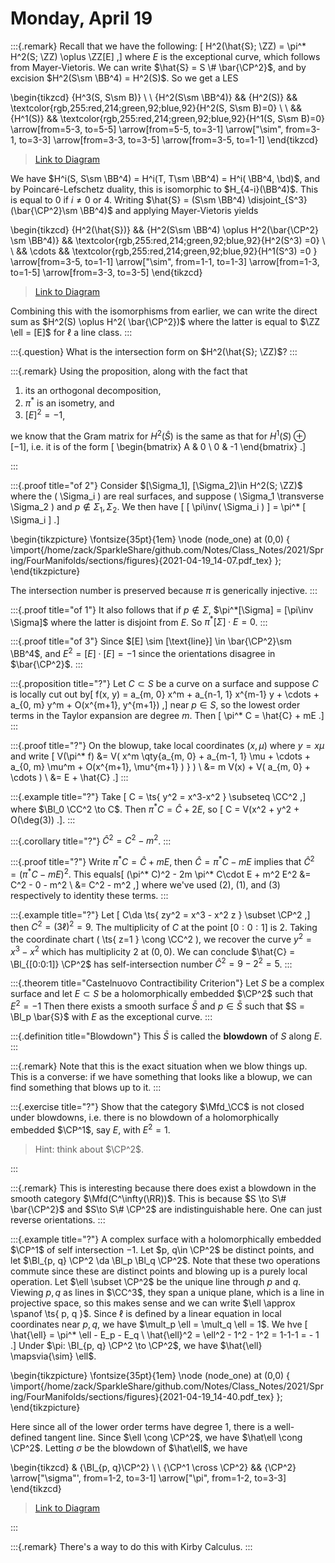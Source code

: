 # Monday, April 19


:::{.remark}
Recall that we have the following:
\[
H^2(\hat{S}; \ZZ) = \pi^* H^2(S; \ZZ) \oplus \ZZ[E]
,\]
where $E$ is the exceptional curve, which follows from Mayer-Vietoris.
We can write $\hat{S} = S \# \bar{\CP^2}$, and by excision $H^2(S\sm \BB^4) = H^2(S)$.
So we get a LES

\begin{tikzcd}
	{H^3(S, S\sm B)} \\
	\\
	{H^2(S\sm \BB^4)} && {H^2(S)} && \textcolor{rgb,255:red,214;green,92;blue,92}{H^2(S, S\sm B)=0} \\
	\\
	&& {H^1(S)} && \textcolor{rgb,255:red,214;green,92;blue,92}{H^1(S, S\sm B)=0}
	\arrow[from=5-3, to=5-5]
	\arrow[from=5-5, to=3-1]
	\arrow["\sim", from=3-1, to=3-3]
	\arrow[from=3-3, to=3-5]
	\arrow[from=3-5, to=1-1]
\end{tikzcd}

> [Link to Diagram](https://q.uiver.app/?q=WzAsNixbMiw0LCJIXjEoUykiXSxbNCw0LCJIXjEoUywgU1xcc20gQik9MCIsWzAsNjAsNjAsMV1dLFswLDIsIkheMihTXFxzbSBcXEJCXjQpIl0sWzIsMiwiSF4yKFMpIl0sWzQsMiwiSF4yKFMsIFNcXHNtIEIpPTAiLFswLDYwLDYwLDFdXSxbMCwwLCJIXjMoUywgU1xcc20gQikiXSxbMCwxXSxbMSwyXSxbMiwzLCJcXHNpbSJdLFszLDRdLFs0LDVdXQ==)

We have $H^i(S, S\sm \BB^4) = H^i(T, T\sm \BB^4) = H^i( \BB^4, \bd)$, and by Poincaré-Lefschetz duality, this is isomorphic to $H_{4-i}(\BB^4)$.
This is equal to 0 if $i\neq 0$ or $4$.
Writing $\hat{S} = (S\sm \BB^4) \disjoint_{S^3} (\bar{\CP^2}\sm \BB^4)$ and applying Mayer-Vietoris yields

\begin{tikzcd}
	{H^2(\hat{S})} && {H^2(S\sm \BB^4) \oplus H^2(\bar{\CP^2} \sm \BB^4)} && \textcolor{rgb,255:red,214;green,92;blue,92}{H^2(S^3) =0} \\
	\\
	&& \cdots && \textcolor{rgb,255:red,214;green,92;blue,92}{H^1(S^3) =0 }
	\arrow[from=3-5, to=1-1]
	\arrow["\sim", from=1-1, to=1-3]
	\arrow[from=1-3, to=1-5]
	\arrow[from=3-3, to=3-5]
\end{tikzcd}

> [Link to Diagram](https://q.uiver.app/?q=WzAsNSxbNCwyLCJIXjEoU14zKSA9MCAiLFswLDYwLDYwLDFdXSxbMCwwLCJIXjIoXFxoYXR7U30pIl0sWzIsMCwiSF4yKFNcXHNtIFxcQkJeNCkgXFxvcGx1cyBIXjIoXFxiYXJ7XFxDUF4yfSBcXHNtIFxcQkJeNCkiXSxbNCwwLCJIXjIoU14zKSA9MCIsWzAsNjAsNjAsMV1dLFsyLDIsIlxcY2RvdHMiXSxbMCwxXSxbMSwyLCJcXHNpbSJdLFsyLDNdLFs0LDBdXQ==)

Combining this with the isomorphisms from earlier, we can write the direct sum as $H^2(S) \oplus H^2( \bar{\CP^2})$ where the latter is equal to $\ZZ \ell = [E]$ for $\ell$ a line class.
:::

:::{.question}
What is the intersection form on $H^2(\hat{S}; \ZZ)$?
:::

:::{.remark}
Using the proposition, along with the fact that 

1. its an orthogonal decomposition, 
2. $\pi^*$ is an isometry, and 
3. $[E]^2 = -1$, 

we know that the Gram matrix for $H^2(\hat{S})$ is the same as that for $H^1(S) \oplus [-1]$, i.e. it is of the form
\[
\begin{bmatrix}
A & 0 
\\
0 & -1
\end{bmatrix}
.\]

:::

:::{.proof title="of 2"}
Consider $[\Sigma_1], [\Sigma_2]\in H^2(S; \ZZ)$ where the \( \Sigma_i \) are real surfaces, and suppose \( \Sigma_1 \transverse \Sigma_2 \) and $p\not\in \Sigma_1, \Sigma_2$.
We then have 
\[
[ \pi\inv( \Sigma_i ) ] = \pi^* [ \Sigma_i ] 
.\]

\begin{tikzpicture}
\fontsize{35pt}{1em} 
\node (node_one) at (0,0) { \import{/home/zack/SparkleShare/github.com/Notes/Class_Notes/2021/Spring/FourManifolds/sections/figures}{2021-04-19_14-07.pdf_tex} };
\end{tikzpicture}

The intersection number is preserved because $\pi$ is generically injective.
:::

:::{.proof title="of 1"}
It also follows that if $p\not\in \Sigma$, $\pi^*[\Sigma] = [\pi\inv \Sigma]$ where the latter is disjoint from $E$.
So $\pi^*[\Sigma] \cdot E = 0$.
:::

:::{.proof title="of 3"}
Since $[E] \sim [\text{line}] \in \bar{\CP^2}\sm \BB^4$, and $E^2 = [E] \cdot [E] = -1$ since the orientations disagree in $\bar{\CP^2}$.
:::

:::{.proposition title="?"}
Let $C \subset S$ be a curve on a surface and suppose $C$ is locally cut out by\[
f(x, y) = a_{m, 0} x^m + a_{n-1, 1} x^{m-1} y + \cdots + a_{0, m} y^m + O(x^{m+1}, y^{m+1})
,\]
near $p\in S$, so the lowest order terms in the Taylor expansion are degree $m$.
Then \[
\pi^* C = \hat{C} + mE
.\]
:::

:::{.proof title="?"}
On the blowup, take local coordinates $(x, \mu)$ where $y = x\mu$ and write
\[
V(\pi^* f) 
&= V( x^m \qty{a_{m, 0} + a_{m-1, 1} \mu + \cdots + a_{0, m} \mu^m + O(x^{m+1}, \mu^{m+1} )  } ) \\
&= m V(x) + V( a_{m, 0} + \cdots ) \\
&= E + \hat{C}
.\]
:::

:::{.example title="?"}
Take 
\[
C = \ts{ y^2 = x^3-x^2 } \subseteq \CC^2
,\] 
where $\Bl_0 \CC^2 \to C$.
Then $\pi^* C = \hat{C} + 2E$, so 
\[
C = V(x^2 + y^2 + O(\deg(3))
.\].
:::

:::{.corollary title="?"}
$\hat{C}^2 = C^2 - m^2$.
:::

:::{.proof title="?"}
Write $\pi^* C = \hat{C} + mE$, then $\hat{C} = \pi^* C - mE$ implies that $\hat{C}^2 = (\pi^* C - mE)^2$.
This equals\[
(\pi^* C)^2 - 2m \pi^* C\cdot E + m^2 E^2
&= C^2 - 0 - m^2 \\
&= C^2 - m^2
,\]
where we've used (2), (1), and (3) respectively to identity these terms.
:::

:::{.example title="?"}
Let 
\[
C\da \ts{ zy^2 = x^3 - x^2 z } \subset \CP^2
,\]
then $C^2 = (3\ell)^2 = 9$.
The multiplicity of $C$ at the point $[0:0:1]$ is 2.
Taking the coordinate chart \( \ts{ z=1 } \cong \CC^2 \), we recover the curve $y^2 = x^3 - x^2$ which has multiplicity 2 at $(0, 0)$.
We can conclude $\hat{C} = \Bl_{[0:0:1]} \CP^2$ has self-intersection number $\hat{C}^2 = 9-2^2 = 5$.
:::

:::{.theorem title="Castelnuovo Contractibility Criterion"}
Let $S$ be a complex surface and let $E \subset S$ be a holomorphically embedded $\CP^2$ such that $E^2 = -1$
Then there exists a smooth surface $\bar{S}$ and $p\in \bar{S}$ such that $S = \Bl_p \bar{S}$ with $E$ as the exceptional curve.
:::

:::{.definition title="Blowdown"}
This $\bar{S}$ is called the **blowdown** of $S$ along $E$.
:::

:::{.remark}
Note that this is the exact situation when we blow things up.
This is a converse: if we have something that looks like a blowup, we can find something that blows up to it.
:::

:::{.exercise title="?"}
Show that the category $\Mfd_\CC$ is not closed under blowdowns, i.e. there is no blowdown of a holomorphically embedded $\CP^1$, say $E$, with $E^2 = 1$.

> Hint: think about $\CP^2$.

:::

:::{.remark}
This is interesting because there does exist a blowdown in the smooth category $\Mfd(C^\infty(\RR))$.
This is because $S \to S\# \bar{\CP^2}$ and $S\to S\# \CP^2$ are indistinguishable here.
One can just reverse orientations.
:::

:::{.example title="?"}
A complex surface with a holomorphically embedded $\CP^1$ of self intersection $-1$.
Let $p, q\in \CP^2$ be distinct points, and let $\Bl_{p, q} \CP^2 \da \Bl_p \Bl_q \CP^2$.
Note that these two operations commute since these are distinct points and blowing up is a purely local operation.
Let $\ell \subset \CP^2$ be the unique line through $p$ and $q$.
Viewing $p, q$ as lines in $\CC^3$, they span a unique plane, which is a line in projective space, so this makes sense and we can write $\ell \approx \spanof \ts{ p, q }$.
Since $\ell$ is defined by a linear equation in local coordinates near $p, q$, we have $\mult_p \ell = \mult_q \ell = 1$.
We hve
\[
\hat{\ell} = \pi^* \ell - E_p - E_q \\
\hat{\ell}^2 = \ell^2 - 1^2 - 1^2 = 1-1-1 = - 1
.\]
Under $\pi: \Bl_{p, q} \CP^2 \to \CP^2$, we have $\hat{\ell} \mapsvia{\sim} \ell$.

\begin{tikzpicture}
\fontsize{35pt}{1em} 
\node (node_one) at (0,0) { \import{/home/zack/SparkleShare/github.com/Notes/Class_Notes/2021/Spring/FourManifolds/sections/figures}{2021-04-19_14-40.pdf_tex} };
\end{tikzpicture}

Here since all of the lower order terms have degree 1, there is a well-defined tangent line.
Since $\ell \cong \CP^2$, we have $\hat\ell \cong \CP^2$.
Letting $\sigma$ be the blowdown of $\hat\ell$, we have

\begin{tikzcd}
	& {\Bl_{p, q}\CP^2} \\
	\\
	{\CP^1 \cross \CP^2} && {\CP^2}
	\arrow["\sigma"', from=1-2, to=3-1]
	\arrow["\pi", from=1-2, to=3-3]
\end{tikzcd}

> [Link to Diagram](https://q.uiver.app/?q=WzAsMyxbMSwwLCJcXEJsX3twLCBxfVxcQ1BeMiJdLFsyLDIsIlxcQ1BeMiJdLFswLDIsIlxcQ1BeMSBcXGNyb3NzIFxcQ1BeMSJdLFswLDIsIlxcc2lnbWEiLDJdLFswLDEsIlxccGkiXV0=)

:::

:::{.remark}
There's a way to do this with Kirby Calculus.
:::














